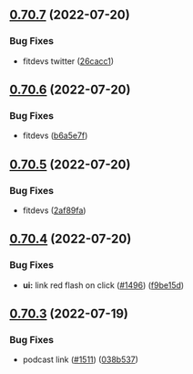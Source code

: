## [0.70.7](https://github.com/EddieHubCommunity/LinkFree/compare/v0.70.6...v0.70.7) (2022-07-20)


### Bug Fixes

* fitdevs twitter ([26cacc1](https://github.com/EddieHubCommunity/LinkFree/commit/26cacc11c81089f09e9226e7ebdb74508d0db462))



## [0.70.6](https://github.com/EddieHubCommunity/LinkFree/compare/v0.70.5...v0.70.6) (2022-07-20)


### Bug Fixes

* fitdevs ([b6a5e7f](https://github.com/EddieHubCommunity/LinkFree/commit/b6a5e7fb433fa133f173493e52a5ed5bdb3a3e4c))



## [0.70.5](https://github.com/EddieHubCommunity/LinkFree/compare/v0.70.4...v0.70.5) (2022-07-20)


### Bug Fixes

* fitdevs ([2af89fa](https://github.com/EddieHubCommunity/LinkFree/commit/2af89fa365e941a88de21766a140f337519ba63f))



## [0.70.4](https://github.com/EddieHubCommunity/LinkFree/compare/v0.70.3...v0.70.4) (2022-07-20)


### Bug Fixes

* **ui:** link red flash on click ([#1496](https://github.com/EddieHubCommunity/LinkFree/issues/1496)) ([f9be15d](https://github.com/EddieHubCommunity/LinkFree/commit/f9be15d8fbda7e66a0b83e2997d2dab8f63529a2))



## [0.70.3](https://github.com/EddieHubCommunity/LinkFree/compare/v0.70.2...v0.70.3) (2022-07-19)


### Bug Fixes

* podcast link ([#1511](https://github.com/EddieHubCommunity/LinkFree/issues/1511)) ([038b537](https://github.com/EddieHubCommunity/LinkFree/commit/038b537d96b1c35f96ff13dd7295afaf8af32438))



